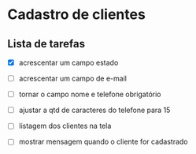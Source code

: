 # Cadastro de clientes

## Lista de tarefas




- [X] acrescentar um campo estado

- [ ] acrescentar um campo de e-mail

- [ ] tornar o campo nome e telefone obrigatório

- [ ] ajustar a qtd de caracteres do telefone para 15

- [ ] listagem dos clientes na tela

- [ ] mostrar mensagem quando o cliente for cadastrado
 
